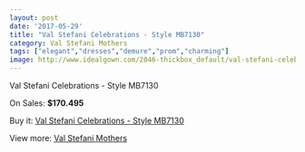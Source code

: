 ```yaml
---
layout: post
date: '2017-05-29'
title: "Val Stefani Celebrations - Style MB7130"
category: Val Stefani Mothers
tags: ["elegant","dresses","demure","prom","charming"]
image: http://www.idealgown.com/2046-thickbox_default/val-stefani-celebrations-style-mb7130.jpg
---
```

Val Stefani Celebrations - Style MB7130

On Sales: **$170.495**
<a href="https://www.idealgown.com/en/val-stefani-mothers/982-val-stefani-celebrations-style-mb7130.html"><amp-img layout="responsive" width="600" height="600" src="//www.idealgown.com/2046-thickbox_default/val-stefani-celebrations-style-mb7130.jpg" alt="Val Stefani Celebrations - Style MB7130 0" /></a>
<a href="https://www.idealgown.com/en/val-stefani-mothers/982-val-stefani-celebrations-style-mb7130.html"><amp-img layout="responsive" width="600" height="600" src="//www.idealgown.com/2047-thickbox_default/val-stefani-celebrations-style-mb7130.jpg" alt="Val Stefani Celebrations - Style MB7130 1" /></a>

Buy it: [Val Stefani Celebrations - Style MB7130](https://www.idealgown.com/en/val-stefani-mothers/982-val-stefani-celebrations-style-mb7130.html "Val Stefani Celebrations - Style MB7130")

View more: [Val Stefani Mothers](https://www.idealgown.com/en/12-val-stefani-mothers "Val Stefani Mothers")